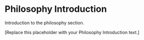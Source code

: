 # Philosophy Introduction

Introduction to the philosophy section.

[Replace this placeholder with your Philosophy Introduction text.]
